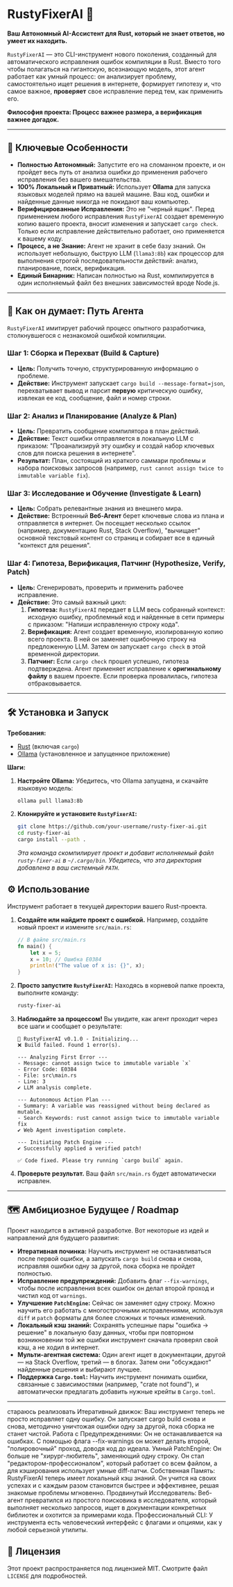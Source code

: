 # RustyFixerAI 🤖

**Ваш Автономный AI-Ассистент для Rust, который не знает ответов, но умеет их находить.**

`RustyFixerAI` — это CLI-инструмент нового поколения, созданный для автоматического исправления ошибок компиляции в Rust. Вместо того чтобы полагаться на гигантскую, всезнающую модель, этот агент работает как умный процесс: он анализирует проблему, самостоятельно ищет решения в интернете, формирует гипотезу и, что самое важное, **проверяет** свое исправление перед тем, как применить его.

**Философия проекта: Процесс важнее размера, а верификация важнее догадок.**

---

## 🚀 Ключевые Особенности

*   **Полностью Автономный:** Запустите его на сломанном проекте, и он пройдет весь путь от анализа ошибки до применения рабочего исправления без вашего вмешательства.
*   **100% Локальный и Приватный:** Использует **Ollama** для запуска языковых моделей прямо на вашей машине. Ваш код, ошибки и найденные данные никогда не покидают ваш компьютер.
*   **Верифицированные Исправления:** Это не "черный ящик". Перед применением любого исправления `RustyFixerAI` создает временную копию вашего проекта, вносит изменения и запускает `cargo check`. Только если исправление действительно работает, оно применяется к вашему коду.
*   **Процесс, а не Знание:** Агент не хранит в себе базу знаний. Он использует небольшую, быструю LLM (`llama3:8b`) как процессор для выполнения строгой последовательности действий: анализ, планирование, поиск, верификация.
*   **Единый Бинарник:** Написан полностью на Rust, компилируется в один исполняемый файл без внешних зависимостей вроде Node.js.

---

## 🧠 Как он думает: Путь Агента

`RustyFixerAI` имитирует рабочий процесс опытного разработчика, столкнувшегося с незнакомой ошибкой компиляции.

### Шаг 1: Сборка и Перехват (Build & Capture)
*   **Цель:** Получить точную, структурированную информацию о проблеме.
*   **Действие:** Инструмент запускает `cargo build --message-format=json`, перехватывает вывод и парсит **первую** критическую ошибку, извлекая ее код, сообщение, файл и номер строки.

### Шаг 2: Анализ и Планирование (Analyze & Plan)
*   **Цель:** Превратить сообщение компилятора в план действий.
*   **Действие:** Текст ошибки отправляется в локальную LLM с приказом: "Проанализируй эту ошибку и создай набор ключевых слов для поиска решения в интернете".
*   **Результат:** План, состоящий из краткого саммари проблемы и набора поисковых запросов (например, `rust cannot assign twice to immutable variable fix`).

### Шаг 3: Исследование и Обучение (Investigate & Learn)
*   **Цель:** Собрать релевантные знания из внешнего мира.
*   **Действие:** Встроенный **Веб-Агент** берет ключевые слова из плана и отправляется в интернет. Он посещает несколько ссылок (например, документацию Rust, Stack Overflow), "вычищает" основной текстовый контент со страниц и собирает все в единый "контекст для решения".

### Шаг 4: Гипотеза, Верификация, Патчинг (Hypothesize, Verify, Patch)
*   **Цель:** Сгенерировать, проверить и применить рабочее исправление.
*   **Действие:** Это самый важный цикл:
    1.  **Гипотеза:** `RustyFixerAI` передает в LLM весь собранный контекст: исходную ошибку, проблемный код и найденные в сети примеры с приказом: "Напиши исправленную строку кода".
    2.  **Верификация:** Агент создает временную, изолированную копию всего проекта. В ней он заменяет ошибочную строку на предложенную LLM. Затем он запускает `cargo check` в этой временной директории.
    3.  **Патчинг:** Если `cargo check` прошел успешно, гипотеза подтверждена. Агент применяет исправление к **оригинальному файлу** в вашем проекте. Если проверка провалилась, гипотеза отбраковывается.

---

## 🛠️ Установка и Запуск

**Требования:**
*   [Rust](https://www.rust-lang.org/tools/install) (включая `cargo`)
*   [Ollama](https://ollama.com/) (установленное и запущенное приложение)

**Шаги:**

1.  **Настройте Ollama:**
    Убедитесь, что Ollama запущена, и скачайте языковую модель:
    ```bash
    ollama pull llama3:8b
    ```

2.  **Клонируйте и установите `RustyFixerAI`:**
    ```bash
    git clone https://github.com/your-username/rusty-fixer-ai.git
    cd rusty-fixer-ai
    cargo install --path .
    ```
    *Эта команда скомпилирует проект и добавит исполняемый файл `rusty-fixer-ai` в `~/.cargo/bin`. Убедитесь, что эта директория добавлена в ваш системный `PATH`.*

## ⚙️ Использование

Инструмент работает в текущей директории вашего Rust-проекта.

1.  **Создайте или найдите проект с ошибкой.** Например, создайте новый проект и измените `src/main.rs`:

    ```rust
    // В файле src/main.rs
    fn main() {
        let x = 5;
        x = 10; // Ошибка E0384
        println!("The value of x is: {}", x);
    }
    ```

2.  **Просто запустите `RustyFixerAI`:**
    Находясь в корневой папке проекта, выполните команду:
    ```bash
    rusty-fixer-ai
    ```

3.  **Наблюдайте за процессом!** Вы увидите, как агент проходит через все шаги и сообщает о результате:

    ```
    🚀 RustyFixerAI v0.1.0 - Initializing...
    ❌ Build failed. Found 1 error(s).

    --- Analyzing First Error ---
    - Message: cannot assign twice to immutable variable `x`
    - Error Code: E0384
    - File: src\main.rs
    - Line: 3
    ✔ LLM analysis complete.
    
    --- Autonomous Action Plan ---
    - Summary: A variable was reassigned without being declared as mutable.
    - Search Keywords: rust cannot assign twice to immutable variable fix
    ✔ Web Agent investigation complete.
    
    --- Initiating Patch Engine ---
    ✔ Successfully applied a verified patch!

    ✅ Code fixed. Please try running `cargo build` again.
    ```

4.  **Проверьте результат.** Ваш файл `src/main.rs` будет автоматически исправлен.

---

## 🗺️ Амбициозное Будущее / Roadmap

Проект находится в активной разработке. Вот некоторые из идей и направлений для будущего развития:

*   **Итеративная починка:** Научить инструмент не останавливаться после первой ошибки, а запускать `cargo build` снова и снова, исправляя ошибки одну за другой, пока сборка не пройдет полностью.
*   **Исправление предупреждений:** Добавить флаг `--fix-warnings`, чтобы после исправления всех ошибок он делал второй проход и чистил код от `warnings`.
*   **Улучшение `PatchEngine`:** Сейчас он заменяет одну строку. Можно научить его работать с многострочными исправлениями, используя `diff` и `patch` форматы для более сложных и точных изменений.
*   **Локальный кэш знаний:** Сохранять успешные пары "ошибка -> решение" в локальную базу данных, чтобы при повторном возникновении той же ошибки инструмент сначала проверял свой кэш, а не ходил в интернет.
*   **Мульти-агентная система:** Один агент ищет в документации, другой — на Stack Overflow, третий — в блогах. Затем они "обсуждают" найденные решения и выбирают лучшее.
*   **Поддержка `Cargo.toml`:** Научить инструмент понимать ошибки, связанные с зависимостями (например, "crate not found"), и автоматически предлагать добавить нужные крейты в `Cargo.toml`.

---
стараюсь реализовать
Итеративный движок: Ваш инструмент теперь не просто исправляет одну ошибку. Он запускает cargo build снова и снова, методично уничтожая ошибки одну за другой, пока сборка не станет чистой.
Работа с Предупреждениями: Он не останавливается на ошибках. С помощью флага --fix-warnings он может делать второй, "полировочный" проход, доводя код до идеала.
Умный PatchEngine: Он больше не "хирург-любитель", заменяющий одну строку. Он стал "редактором-профессионалом", который работает со всем файлом, а для кэширования использует умные diff-патчи.
Собственная Память: RustyFixerAI теперь имеет локальный кэш знаний. Он учится на своих успехах и с каждым разом становится быстрее и эффективнее, решая знакомые проблемы мгновенно.
Продвинутый Исследователь: Веб-агент превратился из простого поисковика в исследователя, который выполняет несколько запросов, ищет в документации конкретных библиотек и охотится за примерами кода.
Профессиональный CLI: У инструмента есть человеческий интерфейс с флагами и опциями, как у любой серьезной утилиты.

## 📜 Лицензия

Этот проект распространяется под лицензией MIT. Смотрите файл `LICENSE` для подробностей.